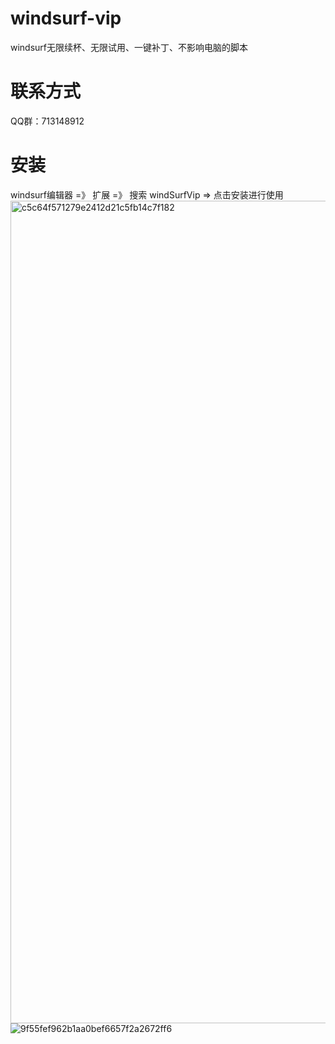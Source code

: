 # windsurf-vip
windsurf无限续杯、无限试用、一键补丁、不影响电脑的脚本
# 联系方式
QQ群：713148912
# 安装
windsurf编辑器 =》 扩展 =》 搜索 windSurfVip => 点击安装进行使用
<img width="1946" height="1316" alt="c5c64f571279e2412d21c5fb14c7f182" src="https://github.com/user-attachments/assets/933230a9-5146-4ad9-a8d5-394604731c2d" />
![9f55fef962b1aa0bef6657f2a2672ff6](https://github.com/user-attachments/assets/21525e42-2c75-4cb3-b6d5-6220138f8ab4)
